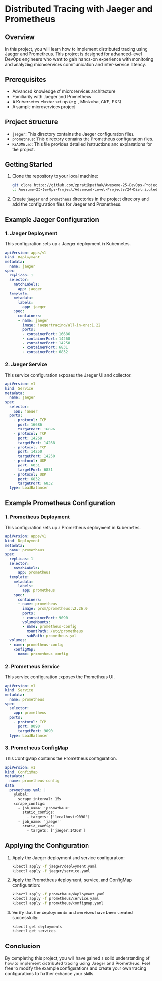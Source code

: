 # Distributed Tracing with Jaeger and Prometheus

## Overview

In this project, you will learn how to implement distributed tracing using Jaeger and Prometheus. This project is designed for advanced-level DevOps engineers who want to gain hands-on experience with monitoring and analyzing microservices communication and inter-service latency.

## Prerequisites

- Advanced knowledge of microservices architecture
- Familiarity with Jaeger and Prometheus
- A Kubernetes cluster set up (e.g., Minikube, GKE, EKS)
- A sample microservices project

## Project Structure

- `jaeger`: This directory contains the Jaeger configuration files.
- `prometheus`: This directory contains the Prometheus configuration files.
- `README.md`: This file provides detailed instructions and explanations for the project.

## Getting Started

1. Clone the repository to your local machine:
   ```bash
   git clone https://github.com/zpratikpathak/Awesome-25-DevOps-Project.git
   cd Awesome-25-DevOps-Project/Advanced-Level-Projects/24-Distributed-Tracing-with-Jaeger-and-Prometheus
   ```

2. Create `jaeger` and `prometheus` directories in the project directory and add the configuration files for Jaeger and Prometheus.

## Example Jaeger Configuration

### 1. Jaeger Deployment

This configuration sets up a Jaeger deployment in Kubernetes.

```yaml
apiVersion: apps/v1
kind: Deployment
metadata:
  name: jaeger
spec:
  replicas: 1
  selector:
    matchLabels:
      app: jaeger
  template:
    metadata:
      labels:
        app: jaeger
    spec:
      containers:
      - name: jaeger
        image: jaegertracing/all-in-one:1.22
        ports:
        - containerPort: 16686
        - containerPort: 14268
        - containerPort: 14250
        - containerPort: 6831
        - containerPort: 6832
```

### 2. Jaeger Service

This service configuration exposes the Jaeger UI and collector.

```yaml
apiVersion: v1
kind: Service
metadata:
  name: jaeger
spec:
  selector:
    app: jaeger
  ports:
    - protocol: TCP
      port: 16686
      targetPort: 16686
    - protocol: TCP
      port: 14268
      targetPort: 14268
    - protocol: TCP
      port: 14250
      targetPort: 14250
    - protocol: UDP
      port: 6831
      targetPort: 6831
    - protocol: UDP
      port: 6832
      targetPort: 6832
  type: LoadBalancer
```

## Example Prometheus Configuration

### 1. Prometheus Deployment

This configuration sets up a Prometheus deployment in Kubernetes.

```yaml
apiVersion: apps/v1
kind: Deployment
metadata:
  name: prometheus
spec:
  replicas: 1
  selector:
    matchLabels:
      app: prometheus
  template:
    metadata:
      labels:
        app: prometheus
    spec:
      containers:
      - name: prometheus
        image: prom/prometheus:v2.26.0
        ports:
        - containerPort: 9090
        volumeMounts:
        - name: prometheus-config
          mountPath: /etc/prometheus
          subPath: prometheus.yml
  volumes:
  - name: prometheus-config
    configMap:
      name: prometheus-config
```

### 2. Prometheus Service

This service configuration exposes the Prometheus UI.

```yaml
apiVersion: v1
kind: Service
metadata:
  name: prometheus
spec:
  selector:
    app: prometheus
  ports:
    - protocol: TCP
      port: 9090
      targetPort: 9090
  type: LoadBalancer
```

### 3. Prometheus ConfigMap

This ConfigMap contains the Prometheus configuration.

```yaml
apiVersion: v1
kind: ConfigMap
metadata:
  name: prometheus-config
data:
  prometheus.yml: |
    global:
      scrape_interval: 15s
    scrape_configs:
      - job_name: 'prometheus'
        static_configs:
          - targets: ['localhost:9090']
      - job_name: 'jaeger'
        static_configs:
          - targets: ['jaeger:14268']
```

## Applying the Configuration

1. Apply the Jaeger deployment and service configuration:
   ```bash
   kubectl apply -f jaeger/deployment.yaml
   kubectl apply -f jaeger/service.yaml
   ```

2. Apply the Prometheus deployment, service, and ConfigMap configuration:
   ```bash
   kubectl apply -f prometheus/deployment.yaml
   kubectl apply -f prometheus/service.yaml
   kubectl apply -f prometheus/configmap.yaml
   ```

3. Verify that the deployments and services have been created successfully:
   ```bash
   kubectl get deployments
   kubectl get services
   ```

## Conclusion

By completing this project, you will have gained a solid understanding of how to implement distributed tracing using Jaeger and Prometheus. Feel free to modify the example configurations and create your own tracing configurations to further enhance your skills.
